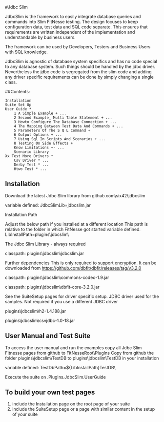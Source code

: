 #Jdbc Slim

JdbcSlim is the framework to easily integrate database queries and commands into Slim FitNesse testing.
The design focuses to keep configuration data, test data and SQL code separate.
This ensures that requirements are written independent of the implementation and understandable by business users.

The framework can be used by Developers, Testers and Business Users with SQL knowledge.

JdbcSlim is agnostic of database system specifics and has no code special to any database system.
Such things should be handled by the jdbc driver.
Nevertheless the jdbc code is segregated from the slim code and adding any driver specific requirements can be done by simply changing a single class.

##Contents:

    Installation
    Suite Set Up
    User Guide *
        1 A Simple Example + ...
        2 Second Example_ Multi Table Statement + ...
        3 Howto Configure The Database Connection + ...
        4 The Mapping Between Test Data And Commands + ...
        5 Parameters Of The S Q L Command +
        6 Output Options + ...
        7 Using Sql In Scripts And Scenarios + ...
        8 Testing On Side Effects +
        Know Limitations +- ...
        Scenario Library
    Xx Test More Drivers *
        Csv Driver * ...
        Derby Test * ...
        Htwo Test * ...



## Installation
Download the latest Jdbc Slim library from github.com\six42\jdbcslim

variable defined: JdbcSlimLib=jdbcslim.jar

Installation Path

Adjust the below path if you installed at a different location
This path is relative to the folder in which FitNesse got started
variable defined: LibInstallPath=plugins\jdbcslim\

The Jdbc Slim Library - always required

classpath: plugins\jdbcslim\jdbcslim.jar

Further dependencies
This is only required to support encryption. It can be downloaded from https://github.com/dbfit/dbfit/releases/tag/v3.2.0

classpath: plugins\jdbcslim\commons-codec-1.9.jar

classpath: plugins\jdbcslim\dbfit-core-3.2.0.jar

See the SuiteSetup pages for driver specific setup.
JDBC driver used for the samples. Not required if you use a different JDBC driver

plugins\jdbcslim\h2-1.4.188.jar

plugins\jdbcslim\csvjdbc-1.0-18.jar

## User Manual and Test Suite
To access the user manual and run the examples copy all Jdbc Slim Fitnesse pages from github to FitNesseRoot\PlugIns
Copy from github the folder plugins\jdbcslim\TestDB to plugins\jdbcslim\TestDB in your installation

variable defined: TestDbPath=${LibInstallPath}TestDB\

Execute the suite on .PlugIns.JdbcSlim.UserGuide


## To build your own test pages
1. include the Installation page on the root page of your suite
2. include the SuiteSetup page or a page with similar content in the setup of your suite 
